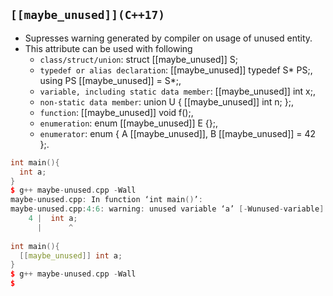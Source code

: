 ## `[[maybe_unused]](C++17)`
  - Supresses warning generated by compiler on usage of unused entity.
  - This attribute can be used with following
    - `class/struct/union`: struct [[maybe_unused]] S;
    - `typedef or alias declaration`: [[maybe_unused]] typedef S* PS;, using PS [[maybe_unused]] = S*;,
    - `variable, including static data member`: [[maybe_unused]] int x;,
    - `non-static data member`: union U { [[maybe_unused]] int n; };,
    - `function`: [[maybe_unused]] void f();,
    - `enumeration`: enum [[maybe_unused]] E {};,
    - `enumerator`: enum { A [[maybe_unused]], B [[maybe_unused]] = 42 };.  
```c++
int main(){
  int a;
}
$ g++ maybe-unused.cpp -Wall
maybe-unused.cpp: In function ‘int main()’:
maybe-unused.cpp:4:6: warning: unused variable ‘a’ [-Wunused-variable]
    4 |  int a;
      |      ^
      
int main(){
  [[maybe_unused]] int a;
}      
$ g++ maybe-unused.cpp -Wall
$
```
